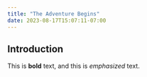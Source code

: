 ```yaml
---
title: "The Adventure Begins"
date: 2023-08-17T15:07:11-07:00
---
```


## Introduction

This is **bold** text, and this is *emphasized* text.
